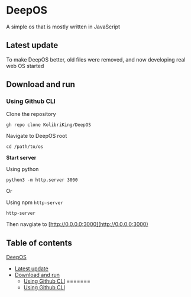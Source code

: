 # DeepOS
A simple os that is mostly written in JavaScript

## Latest update
To make DeepOS better, old files were removed, and now developing real web OS started

## Download and run
### Using Github CLI
Clone the repository

`gh repo clone KolibriKing/DeepOS`

Navigate to DeepOS root

`cd /path/to/os`

**Start server**

Using python

`python3 -m http.server 3000`

Or

Using npm `http-server`

`http-server`

Then navgiate to [http://0.0.0.0:3000](http://0.0.0.0:3000)

## Table of contents
[DeepOS](https://github.com/KolibriKing/DeepOS/new/main?readme=1#deepos)
 - [Latest update](https://github.com/KolibriKing/DeepOS/new/main?readme=1#latest-update)
 - [Download and run](https://github.com/KolibriKing/DeepOS/edit/main/README.md#download-and-run)
   - [Using Github CLI](https://github.com/KolibriKing/DeepOS/edit/main/README.md#using-github-cli)
=======
   - [Using Github CLI](https://github.com/KolibriKing/DeepOS/edit/main/README.md#using-github-cli)
